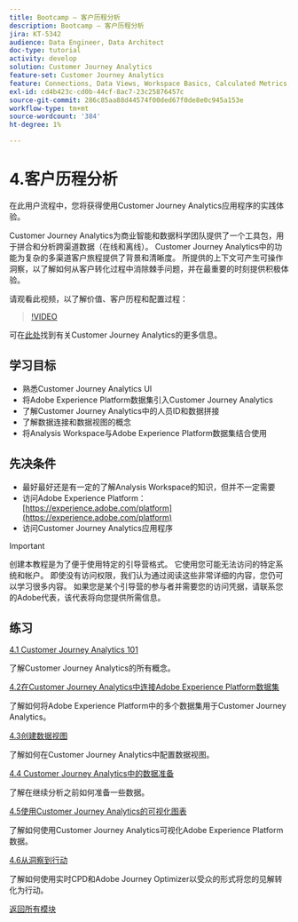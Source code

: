 ```yaml
---
title: Bootcamp — 客户历程分析
description: Bootcamp — 客户历程分析
jira: KT-5342
audience: Data Engineer, Data Architect
doc-type: tutorial
activity: develop
solution: Customer Journey Analytics
feature-set: Customer Journey Analytics
feature: Connections, Data Views, Workspace Basics, Calculated Metrics, Visualizations, Audiences
exl-id: cd4b423c-cd0b-44cf-8ac7-23c25876457c
source-git-commit: 286c85aa88d44574f00ded67f0de8e0c945a153e
workflow-type: tm+mt
source-wordcount: '384'
ht-degree: 1%

---
```


# 4.客户历程分析

在此用户流程中，您将获得使用Customer Journey Analytics应用程序的实践体验。

Customer Journey Analytics为商业智能和数据科学团队提供了一个工具包，用于拼合和分析跨渠道数据（在线和离线）。 Customer Journey Analytics中的功能为复杂的多渠道客户旅程提供了背景和清晰度。 所提供的上下文可产生可操作洞察，以了解如何从客户转化过程中消除棘手问题，并在最重要的时刻提供积极体验。

请观看此视频，以了解价值、客户历程和配置过程：

>[!VIDEO](https://video.tv.adobe.com/v/327188?quality=12&learn=on&enablevpops)

可在[此处](https://spark.adobe.com/page/t62eiRu9l6iWJ/)找到有关Customer Journey Analytics的更多信息。

## 学习目标

- 熟悉Customer Journey Analytics UI
- 将Adobe Experience Platform数据集引入Customer Journey Analytics
- 了解Customer Journey Analytics中的人员ID和数据拼接
- 了解数据连接和数据视图的概念
- 将Analysis Workspace与Adobe Experience Platform数据集结合使用

## 先决条件

- 最好最好还是有一定的了解Analysis Workspace的知识，但并不一定需要
- 访问Adobe Experience Platform： [https://experience.adobe.com/platform](https://experience.adobe.com/platform)
- 访问Customer Journey Analytics应用程序

>[!IMPORTANT]
>
>创建本教程是为了便于使用特定的引导营格式。 它使用您可能无法访问的特定系统和帐户。 即使没有访问权限，我们认为通过阅读这些非常详细的内容，您仍可以学习很多内容。 如果您是某个引导营的参与者并需要您的访问凭据，请联系您的Adobe代表，该代表将向您提供所需信息。

## 练习

[4.1 Customer Journey Analytics 101](./ex1.md)

了解Customer Journey Analytics的所有概念。

[4.2在Customer Journey Analytics中连接Adobe Experience Platform数据集](./ex2.md)

了解如何将Adobe Experience Platform中的多个数据集用于Customer Journey Analytics。

[4.3创建数据视图](./ex3.md)

了解如何在Customer Journey Analytics中配置数据视图。

[4.4 Customer Journey Analytics中的数据准备](./ex4.md)

了解在继续分析之前如何准备一些数据。

[4.5使用Customer Journey Analytics的可视化图表](./ex5.md)

了解如何使用Customer Journey Analytics可视化Adobe Experience Platform数据。

[4.6从洞察到行动](./ex6.md)

了解如何使用实时CPD和Adobe Journey Optimizer以受众的形式将您的见解转化为行动。

[返回所有模块](../../overview.md)
